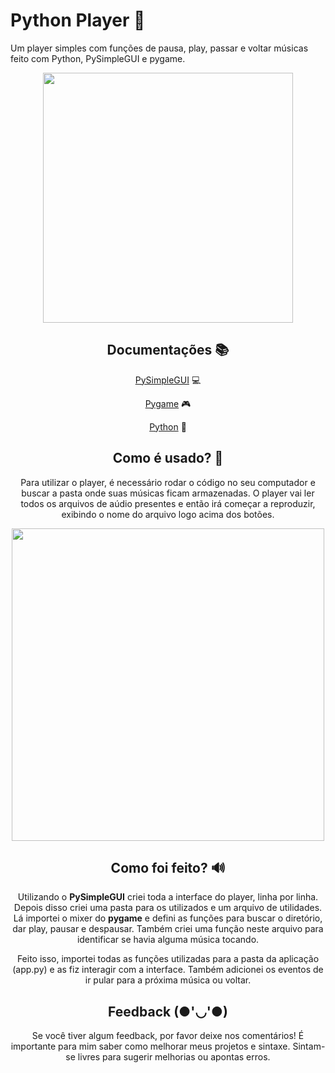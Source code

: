 
# Python Player 🎵

Um player simples com funções de pausa, play, passar e voltar músicas feito com Python, PySimpleGUI e pygame.

<div align="center">
<img width="400" src="https://o.remove.bg/downloads/e3a9ab59-2c00-4edf-9e9d-4b6b5b7d4a45/png-clipart-venomous-snake-reptile-animal-snake-animals-cobra-removebg-preview.png")
</div>

## Documentações 📚

[PySimpleGUI](https://www.pysimplegui.org/en/latest/cookbook/) 💻

[Pygame](https://www.pygame.org/docs/ref/mixer.html) 🎮

[Python](https://docs.python.org/3/) 🐍


## Como é usado? 💽
Para utilizar o player, é necessário rodar o código no seu computador e buscar a pasta onde suas músicas ficam armazenadas. O player vai ler todos os arquivos de aúdio presentes e então irá começar a reproduzir, exibindo o nome do arquivo logo acima dos botões.

<img width="500" src="https://i.pinimg.com/564x/6a/60/20/6a6020d4a773dbb688d6a8308dd1aa73.jpg">


## Como foi feito? 🔊
Utilizando o **PySimpleGUI** criei toda a interface do player, linha por linha. Depois disso criei uma pasta para os utilizados e um arquivo de utilidades. Lá importei o mixer do **pygame** e defini as funções para buscar o diretório, dar play, pausar e despausar. Também criei uma função neste arquivo para identificar se havia alguma música tocando.

Feito isso, importei todas as funções utilizadas para a pasta da aplicação (app.py) e as fiz interagir com a interface. Também adicionei os eventos de ir pular para a próxima música ou voltar.
## Feedback (●'◡'●)

Se você tiver algum feedback, por favor deixe nos comentários! É importante para mim saber como melhorar meus projetos e sintaxe. Sintam-se livres para sugerir melhorias ou apontas erros. 

